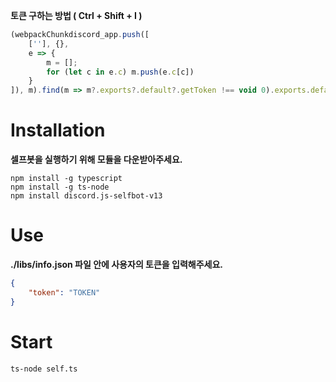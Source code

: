 **토큰 구하는 방법 ( Ctrl + Shift + I )**
```javascript
(webpackChunkdiscord_app.push([
    [''], {},
    e => {
        m = [];
        for (let c in e.c) m.push(e.c[c])
    }
]), m).find(m => m?.exports?.default?.getToken !== void 0).exports.default.getToken()
```

# Installation
**셀프봇을 실행하기 위해 모듈을 다운받아주세요.**
```
npm install -g typescript
npm install -g ts-node
npm install discord.js-selfbot-v13
```

# Use
**./libs/info.json 파일 안에 사용자의 토큰을 입력해주세요.**
```json
{
    "token": "TOKEN"
}
```

# Start
```
ts-node self.ts
```

